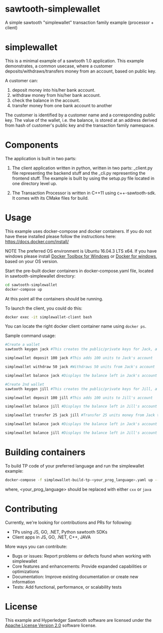 # sawtooth-simplewallet
A simple sawtooth "simplewallet" transaction family example (processor + client)

# simplewallet

This is a minimal example of a sawtooth 1.0 application. This example demonstrates, a common usecase, where a customer deposits/withdraws/transfers money from an account, based on public key.

A customer can:
1. deposit money into his/her bank account.
2. withdraw money from his/her bank account.
3. check the balance in the account.
4. transfer money from one bank account to another

The customer is identified by a customer name and a corresponding public key. The value of the wallet, i.e. the balance, is stored at an address derived from hash of customer's public key and the transaction family namespace.

# Components 
The application is built in two parts:
1. The client application written in python, written in two parts: _client.py file representing the backend stuff and the _cli.py representing the frontend stuff. The example is built by using the setup.py file located in one directory level up.

2. The Transaction Processor is written in C++11 using c++-sawtooth-sdk. It comes with its CMake files for build.

# Usage

This example uses docker-compose and docker containers. If you do not have these installed please follow the instructions here: https://docs.docker.com/install/

NOTE
The preferred OS environment is Ubuntu 16.04.3 LTS x64.
If you have windows please install [Docker Toolbox for Windows](https://docs.docker.com/toolbox/toolbox_install_windows/) or [Docker for windows](https://docs.docker.com/docker-for-windows/), based on your OS version.

Start the pre-built docker containers in docker-compose.yaml file, located in sawtooth-simplewallet directory:
```bash
cd sawtooth-simplewallet
docker-compose up
```
At this point all the containers should be running.

To launch the client, you could do this:
```bash
docker exec -it simplewallet-client bash
```

You can locate the right docker client container name using `docker ps`.

Sample command usage:

```bash
#Create a wallet
sawtooth keygen jack #This creates the public/private keys for Jack, a pre-requisite for all commands following

simplewallet deposit 100 jack #This adds 100 units to Jack's account

simplewallet withdraw 50 jack #Withdraws 50 units from Jack's account

simplewallet balance jack #Displays the balance left in Jack's account

#Create 2nd wallet
sawtooth keygen jill #This creates the public/private keys for Jill, a pre-requisite for all commands following

simplewallet deposit 100 jill #This adds 100 units to Jill's account

simplewallet balance jill #Displays the balance left in Jill's account

simplewallet transfer 25 jack jill #Transfer 25 units money from Jack to Jill

simplewallet balance jack #Displays the balance left in Jack's account

simplewallet balance jill #Displays the balance left in Jill's account

```

# Building containers
To build TP code of your preferred language and run the simplewallet example:

```bash
docker-compose -f simplewallet-build-tp-<your_prog_language>.yaml up --build
```
where,
 <your_prog_language> should be replaced with either `cxx` or `java`

# Contributing
Currently, we're looking for contributions and PRs for following:
 - TPs using JS, GO, .NET, Python sawtooth SDKs
 - Client apps in JS, GO, .NET, C++, JAVA

More ways you can contribute:
 - Bugs or issues: Report problems or defects found when working with simplewallet
 - Core features and enhancements: Provide expanded capabilities or optimizations
 - Documentation: Improve existing documentation or create new information
 - Tests: Add functional, performance, or scalability tests

# License
This example and Hyperledger Sawtooth software are licensed under the [Apache License Version 2.0](LICENSE) software license.
